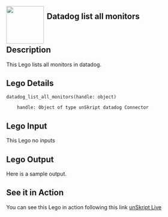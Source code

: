 [<img align="left" src="https://unskript.com/assets/favicon.png" width="100" height="100" style="padding-right: 5px">](https://unskript.com/assets/favicon.png) 
<h2>Datadog list all monitors</h2>

<br>

## Description
This Lego lists all monitors in datadog.


## Lego Details
    datadog_list_all_monitors(handle: object)

        handle: Object of type unSkript datadog Connector

## Lego Input
This Lego no inputs

## Lego Output
Here is a sample output.


## See it in Action

You can see this Lego in action following this link [unSkript Live](https://us.app.unskript.io)